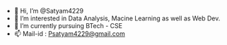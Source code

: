 - 👋 Hi, I’m @Satyam4229
- 👀 I’m interested in Data Analysis, Macine Learning as well as Web Dev.
- 🌱 I’m currently pursuing BTech - CSE
- 📫 Mail-id : Psatyam4229@gmail.com 

<!---
Satyam4229/Satyam4229 is a ✨ special ✨ repository because its `README.md` (this file) appears on your GitHub profile.
You can click the Preview link to take a look at your changes.
--->
